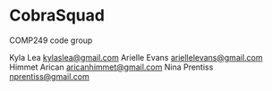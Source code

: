 # CobraSquad
 COMP249 code group

Kyla Lea          <kylaslea@gmail.com>
Arielle Evans     <ariellelevans@gmail.com>
Himmet Arican     <aricanhimmet@gmail.com>
Nina Prentiss     <nprentiss@gmail.com>
